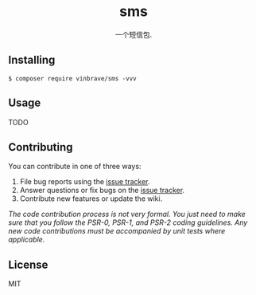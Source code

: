 <h1 align="center"> sms </h1>

<p align="center"> 一个短信包.</p>


## Installing

```shell
$ composer require vinbrave/sms -vvv
```

## Usage

TODO

## Contributing

You can contribute in one of three ways:

1. File bug reports using the [issue tracker](https://github.com/vinbrave/sms/issues).
2. Answer questions or fix bugs on the [issue tracker](https://github.com/vinbrave/sms/issues).
3. Contribute new features or update the wiki.

_The code contribution process is not very formal. You just need to make sure that you follow the PSR-0, PSR-1, and PSR-2 coding guidelines. Any new code contributions must be accompanied by unit tests where applicable._

## License

MIT